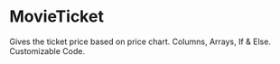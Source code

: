 # MovieTicket
Gives the ticket price based on price chart. Columns, Arrays, If &amp; Else. Customizable Code.
